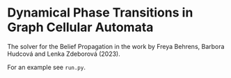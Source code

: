# Dynamical Phase Transitions in Graph Cellular Automata

The solver for the Belief Propagation in the work by Freya Behrens, Barbora Hudcová and Lenka Zdeborová (2023).

For an example see `run.py`. 